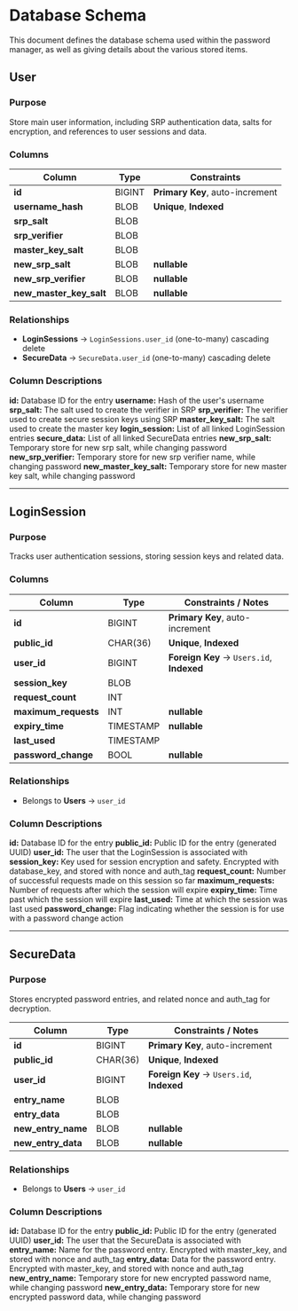 # Database Schema

This document defines the database schema used within the password manager, as well as giving details about the various stored items.

## User

### Purpose
Store main user information, including SRP authentication data, salts for encryption, and references to user sessions and data.

### **Columns**

| Column                  | Type      | Constraints                     |
|-------------------------|-----------|---------------------------------|
| **id**                  | BIGINT    | **Primary Key**, auto-increment |
| **username_hash**       | BLOB      | **Unique**, **Indexed**         |
| **srp_salt**            | BLOB      |                                 |
| **srp_verifier**        | BLOB      |                                 |
| **master_key_salt**     | BLOB      |                                 |
| **new_srp_salt**        | BLOB      | **nullable**                    |
| **new_srp_verifier**    | BLOB      | **nullable**                    |
| **new_master_key_salt** | BLOB      | **nullable**                    |

### **Relationships**
- **LoginSessions** → `LoginSessions.user_id` (one-to-many) cascading delete
- **SecureData** → `SecureData.user_id` (one-to-many) cascading delete

### Column Descriptions
**id:** Database ID for the entry
**username:** Hash of the user's username
**srp_salt:** The salt used to create the verifier in SRP
**srp_verifier:** The verifier used to create secure session keys using SRP
**master_key_salt:** The salt used to create the master key
**login_session:** List of all linked LoginSession entries
**secure_data:** List of all linked SecureData entries
**new_srp_salt:** Temporary store for new srp salt, while changing password
**new_srp_verifier:** Temporary store for new srp verifier name, while changing password
**new_master_key_salt:** Temporary store for new master key salt, while changing password

---


## LoginSession

### Purpose
Tracks user authentication sessions, storing session keys and related data.

### **Columns**

| Column               | Type      | Constraints / Notes                       |
|----------------------|-----------|-------------------------------------------|
| **id**               | BIGINT    | **Primary Key**, auto-increment           |
| **public_id**        | CHAR(36)  | **Unique**, **Indexed**                   |
| **user_id**          | BIGINT    | **Foreign Key** → `Users.id`, **Indexed** |
| **session_key**      | BLOB      |                                           |
| **request_count**    | INT       |                                           |
| **maximum_requests** | INT       | **nullable**                              |
| **expiry_time**      | TIMESTAMP | **nullable**                              |
| **last_used**        | TIMESTAMP |                                           |
| **password_change**  | BOOL      | **nullable**                              |

### **Relationships**
- Belongs to **Users** → `user_id`

### Column Descriptions
**id:** Database ID for the entry
**public_id:** Public ID for the entry (generated UUID)
**user_id:** The user that the LoginSession is associated with
**session_key:** Key used for session encryption and safety. Encrypted with database_key, and stored with nonce and auth_tag
**request_count:** Number of successful requests made on this session so far
**maximum_requests:** Number of requests after which the session will expire
**expiry_time:** Time past which the session will expire
**last_used:** Time at which the session was last used
**password_change:** Flag indicating whether the session is for use with a password change action

---


## SecureData

### Purpose
Stores encrypted password entries, and related nonce and auth_tag for decryption.

| Column                 | Type      | Constraints / Notes                       |
|------------------------|-----------|-------------------------------------------|
| **id**                 | BIGINT    | **Primary Key**, auto-increment           |
| **public_id**          | CHAR(36)  | **Unique**, **Indexed**                   |
| **user_id**            | BIGINT    | **Foreign Key** → `Users.id`, **Indexed** |
| **entry_name**         | BLOB      |                                           |
| **entry_data**         | BLOB      |                                           |
| **new_entry_name**     | BLOB      | **nullable**                              |
| **new_entry_data**     | BLOB      | **nullable**                              |

### **Relationships**
- Belongs to **Users** → `user_id`

### Column Descriptions
**id:** Database ID for the entry
**public_id:** Public ID for the entry (generated UUID)
**user_id:** The user that the SecureData is associated with
**entry_name:** Name for the password entry. Encrypted with master_key, and stored with nonce and auth_tag
**entry_data:** Data for the password entry. Encrypted with master_key, and stored with nonce and auth_tag
**new_entry_name:** Temporary store for new encrypted password name, while changing password
**new_entry_data:** Temporary store for new encrypted password data, while changing password

